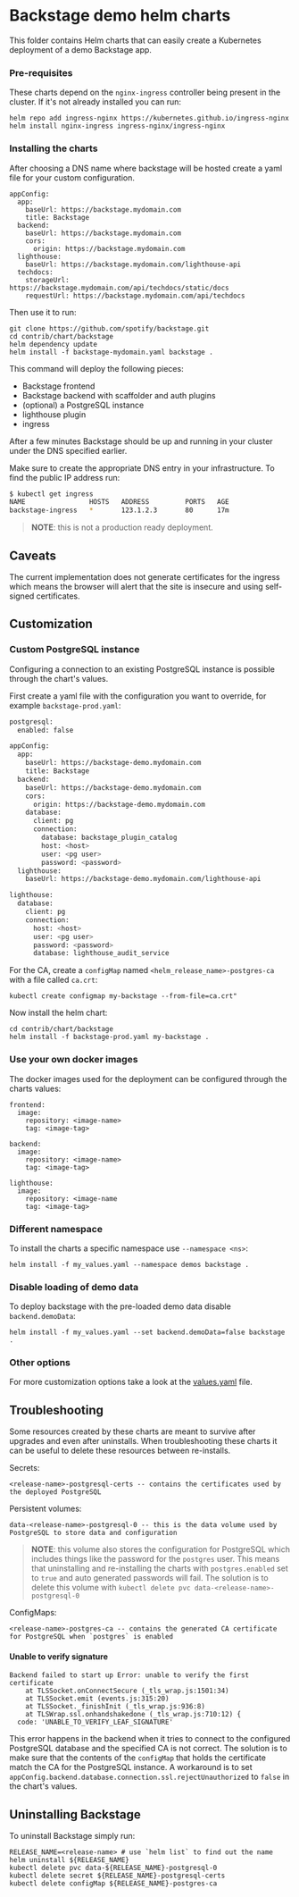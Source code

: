 # Backstage demo helm charts

This folder contains Helm charts that can easily create a Kubernetes deployment of a demo Backstage app.

### Pre-requisites

These charts depend on the `nginx-ingress` controller being present in the cluster. If it's not already installed you
can run:

```
helm repo add ingress-nginx https://kubernetes.github.io/ingress-nginx
helm install nginx-ingress ingress-nginx/ingress-nginx
```

### Installing the charts

After choosing a DNS name where backstage will be hosted create a yaml file for your custom configuration.

```
appConfig:
  app:
    baseUrl: https://backstage.mydomain.com
    title: Backstage
  backend:
    baseUrl: https://backstage.mydomain.com
    cors:
      origin: https://backstage.mydomain.com
  lighthouse:
    baseUrl: https://backstage.mydomain.com/lighthouse-api
  techdocs:
    storageUrl: https://backstage.mydomain.com/api/techdocs/static/docs
    requestUrl: https://backstage.mydomain.com/api/techdocs

```

Then use it to run:

```
git clone https://github.com/spotify/backstage.git
cd contrib/chart/backstage
helm dependency update
helm install -f backstage-mydomain.yaml backstage .
```

This command will deploy the following pieces:

- Backstage frontend
- Backstage backend with scaffolder and auth plugins
- (optional) a PostgreSQL instance
- lighthouse plugin
- ingress

After a few minutes Backstage should be up and running in your cluster under the DNS specified earlier.

Make sure to create the appropriate DNS entry in your infrastructure. To find the public IP address run:

```bash
$ kubectl get ingress
NAME                HOSTS   ADDRESS         PORTS   AGE
backstage-ingress   *       123.1.2.3       80      17m
```

> **NOTE**: this is not a production ready deployment.

## Caveats

The current implementation does not generate certificates for the ingress which means the browser will alert that the
site is insecure and using self-signed certificates.

## Customization

### Custom PostgreSQL instance

Configuring a connection to an existing PostgreSQL instance is possible through the chart's values.

First create a yaml file with the configuration you want to override, for example `backstage-prod.yaml`:

```bash
postgresql:
  enabled: false

appConfig:
  app:
    baseUrl: https://backstage-demo.mydomain.com
    title: Backstage
  backend:
    baseUrl: https://backstage-demo.mydomain.com
    cors:
      origin: https://backstage-demo.mydomain.com
    database:
      client: pg
      connection:
        database: backstage_plugin_catalog
        host: <host>
        user: <pg user>
        password: <password>
  lighthouse:
    baseUrl: https://backstage-demo.mydomain.com/lighthouse-api

lighthouse:
  database:
    client: pg
    connection:
      host: <host>
      user: <pg user>
      password: <password>
      database: lighthouse_audit_service

```

For the CA, create a `configMap` named `<helm_release_name>-postgres-ca` with a file called `ca.crt`:

```
kubectl create configmap my-backstage --from-file=ca.crt"
```

Now install the helm chart:

```
cd contrib/chart/backstage
helm install -f backstage-prod.yaml my-backstage .
```

### Use your own docker images

The docker images used for the deployment can be configured through the charts values:

```
frontend:
  image:
    repository: <image-name>
    tag: <image-tag>

backend:
  image:
    repository: <image-name>
    tag: <image-tag>

lighthouse:
  image:
    repository: <image-name
    tag: <image-tag>
```

### Different namespace

To install the charts a specific namespace use `--namespace <ns>`:

```
helm install -f my_values.yaml --namespace demos backstage .
```

### Disable loading of demo data

To deploy backstage with the pre-loaded demo data disable `backend.demoData`:

```
helm install -f my_values.yaml --set backend.demoData=false backstage .
```

### Other options

For more customization options take a look at the [values.yaml](/contrib/chart/backstage/values.yaml) file.

## Troubleshooting

Some resources created by these charts are meant to survive after upgrades and even after uninstalls. When
troubleshooting these charts it can be useful to delete these resources between re-installs.

Secrets:

```
<release-name>-postgresql-certs -- contains the certificates used by the deployed PostgreSQL
```

Persistent volumes:

```
data-<release-name>-postgresql-0 -- this is the data volume used by PostgreSQL to store data and configuration
```

> **NOTE**: this volume also stores the configuration for PostgreSQL which includes things like the password for the
> `postgres` user. This means that uninstalling and re-installing the charts with `postgres.enabled` set to `true` and
> auto generated passwords will fail. The solution is to delete this volume with
> `kubectl delete pvc data-<release-name>-postgresql-0`

ConfigMaps:

```
<release-name>-postgres-ca -- contains the generated CA certificate for PostgreSQL when `postgres` is enabled
```

#### Unable to verify signature

```
Backend failed to start up Error: unable to verify the first certificate
    at TLSSocket.onConnectSecure (_tls_wrap.js:1501:34)
    at TLSSocket.emit (events.js:315:20)
    at TLSSocket._finishInit (_tls_wrap.js:936:8)
    at TLSWrap.ssl.onhandshakedone (_tls_wrap.js:710:12) {
  code: 'UNABLE_TO_VERIFY_LEAF_SIGNATURE'
```

This error happens in the backend when it tries to connect to the configured PostgreSQL database and the specified CA is not correct. The solution is to make sure that the contents of the `configMap` that holds the certificate match the CA for the PostgreSQL instance. A workaround is to set `appConfig.backend.database.connection.ssl.rejectUnauthorized` to `false` in the chart's values.

<!-- TODO Add example command when we know the final name of the charts -->

## Uninstalling Backstage

To uninstall Backstage simply run:

```
RELEASE_NAME=<release-name> # use `helm list` to find out the name
helm uninstall ${RELEASE_NAME}
kubectl delete pvc data-${RELEASE_NAME}-postgresql-0
kubectl delete secret ${RELEASE_NAME}-postgresql-certs
kubectl delete configMap ${RELEASE_NAME}-postgres-ca
```
